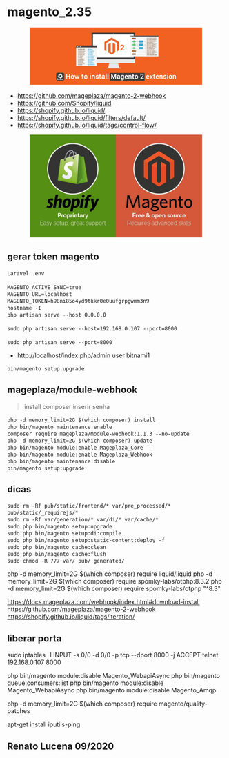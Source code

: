 # magento_2.35

<p align="center"><a href="https://github.com/lucenarenato/magento_2.35" target="_blank"><img src="1.jpg" width="400"></a></p>

- https://github.com/mageplaza/magento-2-webhook
- https://github.com/Shopify/liquid
- https://shopify.github.io/liquid/
- https://shopify.github.io/liquid/filters/default/
- https://shopify.github.io/liquid/tags/control-flow/

<p align="center"><a href="https://github.com/lucenarenato/magento_2.35" target="_blank"><img src="2.jpg" width="400"></a></p>

## gerar token magento
```
Laravel .env

MAGENTO_ACTIVE_SYNC=true
MAGENTO_URL=localhost
MAGENTO_TOKEN=h98ni85o4yd9tkkr0e0uufgrpgwmm3n9
hostname -I
php artisan serve --host 0.0.0.0

sudo php artisan serve --host=192.168.0.107 --port=8000

sudo php artisan serve --port=8000
```
- http://localhost/index.php/admin
user
bitnami1

```
bin/magento setup:upgrade
```

## mageplaza/module-webhook

> install composer inserir senha

```
php -d memory_limit=2G $(which composer) install
php bin/magento maintenance:enable
composer require mageplaza/module-webhook:1.1.3 --no-update
php -d memory_limit=2G $(which composer) update
php bin/magento module:enable Mageplaza_Core
php bin/magento module:enable Mageplaza_Webhook
php bin/magento maintenance:disable
bin/magento setup:upgrade

```

## dicas

```
sudo rm -Rf pub/static/frontend/* var/pre_processed/* pub/static/_requirejs/*
sudo rm -Rf var/generation/* var/di/* var/cache/*
sudo php bin/magento setup:upgrade
sudo php bin/magento setup:di:compile
sudo php bin/magento setup:static-content:deploy -f
sudo php bin/magento cache:clean
sudo php bin/magento cache:flush
sudo chmod -R 777 var/ pub/ generated/
```

php -d memory_limit=2G $(which composer) require liquid/liquid
php -d memory_limit=2G $(which composer) require spomky-labs/otphp:8.3.2
php -d memory_limit=2G $(which composer) require spomky-labs/otphp "^8.3"

https://docs.mageplaza.com/webhook/index.html#download-install
https://github.com/mageplaza/magento-2-webhook
https://shopify.github.io/liquid/tags/iteration/


## liberar porta

sudo iptables -I INPUT -s 0/0 -d 0/0 -p tcp --dport 8000 -j ACCEPT
telnet 192.168.0.107 8000


php bin/magento module:disable Magento_WebapiAsync
php bin/magento queue:consumers:list
php bin/magento module:disable Magento_WebapiAsync
php bin/magento module:disable Magento_Amqp

php -d memory_limit=2G $(which composer) require magento/quality-patches

apt-get install iputils-ping

## Renato Lucena 09/2020
